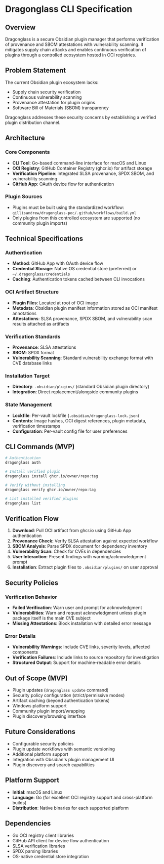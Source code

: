 # Dragonglass CLI Specification

## Overview

Dragonglass is a secure Obsidian plugin manager that performs verification of provenance and SBOM attestations with vulnerability scanning. It mitigates supply chain attacks and enables continuous verification of plugins through a controlled ecosystem hosted in OCI registries.

## Problem Statement

The current Obsidian plugin ecosystem lacks:
- Supply chain security verification
- Continuous vulnerability scanning
- Provenance attestation for plugin origins
- Software Bill of Materials (SBOM) transparency

Dragonglass addresses these security concerns by establishing a verified plugin distribution channel.

## Architecture

### Core Components
- **CLI Tool**: Go-based command-line interface for macOS and Linux
- **OCI Registry**: GitHub Container Registry (ghcr.io) for artifact storage
- **Verification Pipeline**: Integrated SLSA provenance, SPDX SBOM, and vulnerability scanning
- **GitHub App**: OAuth device flow for authentication

### Plugin Sources
- Plugins must be built using the standardized workflow: `gillisandrew/dragonglass-poc/.github/workflows/build.yml`
- Only plugins from this controlled ecosystem are supported (no community plugin imports)

## Technical Specifications

### Authentication
- **Method**: GitHub App with OAuth device flow
- **Credential Storage**: Native OS credential store (preferred) or `~/.dragonglass/credentials`
- **Caching**: Authentication tokens cached between CLI invocations

### OCI Artifact Structure
- **Plugin Files**: Located at root of OCI image
- **Metadata**: Obsidian plugin manifest information stored as OCI manifest annotations
- **Attestations**: SLSA provenance, SPDX SBOM, and vulnerability scan results attached as artifacts

### Verification Standards
- **Provenance**: SLSA attestations
- **SBOM**: SPDX format
- **Vulnerability Scanning**: Standard vulnerability exchange format with CVE database links

### Installation Target
- **Directory**: `.obsidian/plugins/` (standard Obsidian plugin directory)
- **Integration**: Direct replacement/alongside community plugins

### State Management
- **Lockfile**: Per-vault lockfile (`.obsidian/dragonglass-lock.json`)
- **Contents**: Image hashes, OCI digest references, plugin metadata, verification timestamps
- **Configuration**: Per-vault config file for user preferences

## CLI Commands (MVP)

```bash
# Authentication
dragonglass auth

# Install verified plugin
dragonglass install ghcr.io/owner/repo:tag

# Verify without installing
dragonglass verify ghcr.io/owner/repo:tag

# List installed verified plugins
dragonglass list
```

## Verification Flow

1. **Download**: Pull OCI artifact from ghcr.io using GitHub App authentication
2. **Provenance Check**: Verify SLSA attestation against expected workflow
3. **SBOM Analysis**: Parse SPDX document for dependency inventory
4. **Vulnerability Scan**: Check for CVEs in dependencies
5. **User Interaction**: Present findings with warning/acknowledgment prompt
6. **Installation**: Extract plugin files to `.obsidian/plugins/` on user approval

## Security Policies

### Verification Behavior
- **Failed Verification**: Warn user and prompt for acknowledgment
- **Vulnerabilities**: Warn and request acknowledgment unless plugin package itself is the main CVE subject
- **Missing Attestations**: Block installation with detailed error message

### Error Details
- **Vulnerability Warnings**: Include CVE links, severity levels, affected components
- **Verification Failures**: Include links to source repository for investigation
- **Structured Output**: Support for machine-readable error details

## Out of Scope (MVP)

- Plugin updates (`dragonglass update` command)
- Security policy configuration (strict/permissive modes)
- Artifact caching (beyond authentication tokens)
- Windows platform support
- Community plugin import/wrapping
- Plugin discovery/browsing interface

## Future Considerations

- Configurable security policies
- Plugin update workflows with semantic versioning
- Additional platform support
- Integration with Obsidian's plugin management UI
- Plugin discovery and search capabilities

## Platform Support

- **Initial**: macOS and Linux
- **Language**: Go (for excellent OCI registry support and cross-platform builds)
- **Distribution**: Native binaries for each supported platform

## Dependencies

- Go OCI registry client libraries
- GitHub API client for device flow authentication
- SLSA verification libraries
- SPDX parsing libraries
- OS-native credential store integration